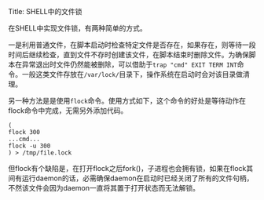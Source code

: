 Title: SHELL中的文件锁

在SHELL中实现文件锁，有两种简单的方式。

一是利用普通文件，在脚本启动时检查特定文件是否存在，如果存在，则等待一段时间后继续检查，直到文件不存时创建该文件，在脚本结束时删除文件。为确保脚本在异常退出时文件仍然能被删除，可以借助于`trap "cmd" EXIT TERM INT`命令。一般这类文件存放在`/var/lock/`目录下，操作系统在启动时会对该目录做清理。

另一种方法是是使用`flock`命令。使用方式如下，这个命令的好处是等待动作在flock命令中完成，无需另外添加代码。 

    (
    flock 300
    ...cmd...
    flock -u 300
    ) > /tmp/file.lock

但flock有个缺陷是，在打开flock之后fork()，子进程也会拥有锁，如果在flock其间有运行daemon的话，必需确保daemon在启动时已经关闭了所有的文件句柄，不然该文件会因为daemon一直将其置于打开状态而无法解锁。
